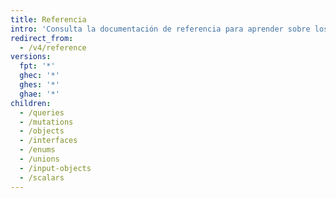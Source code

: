 ```yaml
---
title: Referencia
intro: 'Consulta la documentación de referencia para aprender sobre los tipos de datos disponibles en el modelo de la API de GraphQL de {% data variables.product.prodname_dotcom %}.'
redirect_from:
  - /v4/reference
versions:
  fpt: '*'
  ghec: '*'
  ghes: '*'
  ghae: '*'
children:
  - /queries
  - /mutations
  - /objects
  - /interfaces
  - /enums
  - /unions
  - /input-objects
  - /scalars
---
```



